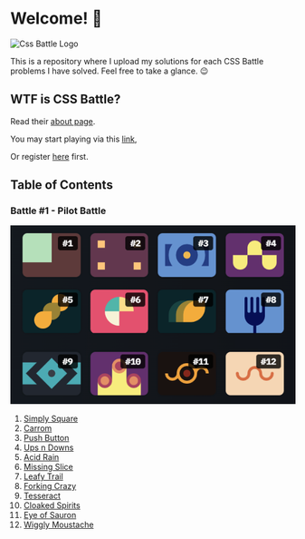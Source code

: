 # Welcome! 👋

![Css Battle Logo](https://cssbattle.dev/images/logo.svg)

This is a repository where I upload my solutions for each CSS Battle problems I have solved. Feel free to take a glance. 😉

## WTF is CSS Battle?

Read their [about page](https://cssbattle.dev/about).

You may start playing via this [link](https://cssbattle.dev/),

Or register [here](https://cssbattle.dev/login) first.

## Table of Contents

### Battle #1 - Pilot Battle

![Battle #1 Gallery](./assets/groups/001.pilot-battle.png)

1. [Simply Square](./battles/1.Pilot-Battle/001.simply-square.md)
2. [Carrom](./battles/1.Pilot-Battle/002.carrom.md)
3. [Push Button](./battles/1.Pilot-Battle/003.push-button.md)
4. [Ups n Downs](./battles/1.Pilot-Battle/004.ups-n-downs.md)
5. [Acid Rain](./battles/1.Pilot-Battle/005.acid-rain.md)
6. [Missing Slice](./battles/1.Pilot-Battle/006.missing-slice.md)
7. [Leafy Trail](./battles/1.Pilot-Battle/007.leafy-trail.md)
8. [Forking Crazy](./battles/1.Pilot-Battle/008.forking-crazy.md)
9. [Tesseract](./battles/1.Pilot-Battle/009.tesseract.md)
10. [Cloaked Spirits](./battles/1.Pilot-Battle/010.cloaked-spirits.md)
11. [Eye of Sauron](./battles/1.Pilot-Battle/011.eye-of-sauron.md)
12. [Wiggly Moustache](./battles/1.Pilot-Battle/012.wiggly-moustache.md)
